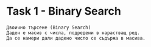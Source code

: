 # Task 1 - Binary Search

```
Двоично търсене (Binary Search)
Даден е масив с числа, подредени в нарастващ ред.
Да се намери дали дадено число се съдържа в масива.
```